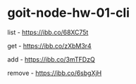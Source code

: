 # goit-node-hw-01-cli

list - https://ibb.co/68XC75t

get - https://ibb.co/zXbM3r4

add - https://ibb.co/3mTFDzQ

remove - https://ibb.co/6sbgXjH
